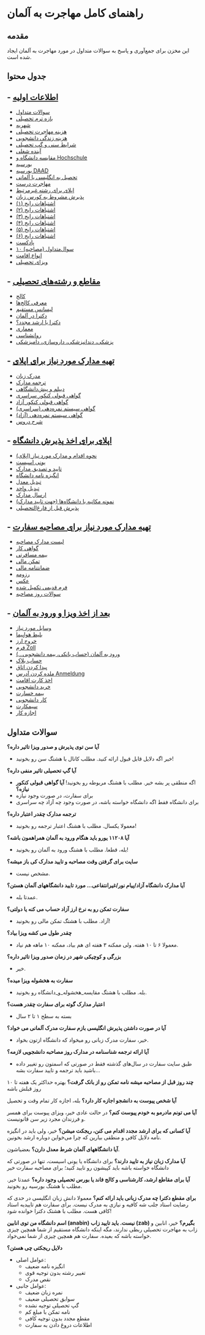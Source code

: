 # راهنمای کامل مهاجرت به آلمان

## مقدمه
این مخزن برای جمع‌آوری و پاسخ به سوالات متداول در مورد مهاجرت به آلمان ایجاد شده است.

## جدول محتوا
## - [اطلاعات اولیه](#اطلاعات-اولیه)
  - [سوالات متداول](#سوالات-متداول)
  - [بازه ترم تحصیلی](#بازه-ترم-تحصیلی)
  - [شهریه](#شهریه)
  - [هزینه مهاجرت تحصیلی](#هزینه-مهاجرت-تحصیلی)
  - [هزینه زندگی دانشجویی](#هزینه-زندگی-دانشجویی)
  - [شرایط سنی و گپ تحصیلی](#شرایط-سنی-و-گپ-تحصیلی)
  - [آینده شغلی](#آینده-شغلی)
  - [مقایسه دانشگاه و Hochschule](#مقایسه-دانشگاه-و-hochschule)
  - [بورسیه](#بورسیه)
  - [بورسیه DAAD](#بورسیه-daad)
  - [تحصیل به انگلیسی یا آلمانی](#تحصیل-به-انگلیسی-یا-آلمانی)
  - [مهاجرت درست](#مهاجرت-درست)
  - [اپلای برای رشته غیرمرتبط](#اپلای-برای-رشته-غیرمرتبط)
  - [پذیرش مشروط به کورس زبان](#پذیرش-مشروط-به-کورس-زبان)
  - [اشتباهات رایج (۱)](#اشتباهات-رایج-۱)
  - [اشتباهات رایج (۲)](#اشتباهات-رایج-۲)
  - [اشتباهات رایج (۳)](#اشتباهات-رایج-۳)
  - [اشتباهات رایج (۴)](#اشتباهات-رایج-۴)
  - [اشتباهات رایج (۵)](#اشتباهات-رایج-۵)
  - [اشتباهات رایج (۶)](#اشتباهات-رایج-۶)
  - [پادکست](#پادکست)
  - [۱۰ سوال‌متداول (مصاحبه)](#۱۰-سوال‌متداول-مصاحبه)
  - [انواع اقامت](#انواع-اقامت)
  - [ویزای تحصیلی](#ویزای-تحصیلی)

## - [مقاطع و رشته‌های تحصیلی](#مقاطع-و-رشته‌های-تحصیلی)
  - [کالج](#کالج)
  - [معرفی کالج‌ها](#معرفی-کالج‌ها)
  - [لیسانس مستقیم](#لیسانس-مستقیم)
  - [دکترا در آلمان](#دکترا-در-آلمان)
  - [دکترا یا ارشد مجدد؟](#دکترا-یا-ارشد-مجدد؟)
  - [معماری](#معماری)
  - [روانشناسی](#روانشناسی)
  - [پزشکی، دندانپزشکی،‌ داروسازی، دامپزشکی](#پزشکی-دندانپزشکی-داروسازی-دامپزشکی)

## - [تهیه مدارک مورد نیاز برای اپلای](#تهیه-مدارک-مورد-نیاز-برای-اپلای)
  - [مدرک زبان](#مدرک-زبان)
  - [ترجمه مدارک](#ترجمه-مدارک)
  - [دیپلم و پیش‌دانشگاهی](#دیپلم-و-پیش‌دانشگاهی)
  - [گواهی قبولی کنکور سراسری](#گواهی-قبولی-کنکور-سراسری)
  - [گواهی قبولی کنکور آزاد](#گواهی-قبولی-کنکور-آزاد)
  - [گواهی سیستم نمره‌دهی (سراسری)](#گواهی-سیستم-نمره‌دهی-سراسری)
  - [گواهی سیستم نمره‌دهی (آزاد)](#گواهی-سیستم-نمره‌دهی-آزاد)
  - [شرح دروس](#شرح-دروس)

## - [اپلای برای اخذ پذیرش دانشگاه](#اپلای-برای-اخذ-پذیرش-دانشگاه)
  - [نحوه اقدام و مدارک مورد نیاز (اپلای)](#نحوه-اقدام-و-مدارک-مورد-نیاز-اپلای)
  - [یونی اسیست](#یونی-اسیست)
  - [تایید و تصدیق مدارک](#تایید-و-تصدیق-مدارک)
  - [انگیزه نامه دانشگاه](#انگیزه-نامه-دانشگاه)
  - [تبدیل معدل](#تبدیل-معدل)
  - [تبدیل واحد](#تبدیل-واحد)
  - [ارسال مدارک](#ارسال-مدارک)
  - [نمونه مکاتبه با دانشگاه‌ها (جهت تایید مدارک)](#نمونه-مکاتبه-با-دانشگاه‌ها-جهت-تایید-مدارک)
  - [پذیرش قبل از فارغ‌التحصیلی](#پذیرش-قبل-از-فارغ‌التحصیلی)

## - [تهیه مدارک مورد نیاز برای مصاحبه سفارت](#تهیه-مدارک-مورد-نیاز-برای-مصاحبه-سفارت)
  - [لیست مدارک مصاحبه](#لیست-مدارک-مصاحبه)
  - [گواهی کار](#گواهی-کار)
  - [بیمه مسافرتی](#بیمه-مسافرتی)
  - [تمکن مالی](#تمکن-مالی)
  - [ضمانتنامه مالی](#ضمانتنامه-مالی)
  - [رزومه](#رزومه)
  - [عکس](#عکس)
  - [فرم قدیمی تکمیل شده](#فرم-قدیمی-تکمیل-شده)
  - [سوالات روز مصاحبه](#سوالات-روز-مصاحبه)

## - [بعد از اخذ ویزا و ورود به آلمان](#بعد-از-اخذ-ویزا-و-ورود-به-آلمان)
  - [وسایل مورد نیاز](#وسایل-مورد-نیاز)
  - [بلیط هواپیما](#بلیط-هواپیما)
  - [خروج ارز](#خروج-ارز)
  - [فرم Zoll](#فرم-Zoll)
  - [ورود به آلمان (حساب بانکی، بیمه دانشجویی...)](#ورود-به-آلمان-حساب-بانکی-بیمه-دانشجویی)
  - [حساب بلاک](#حساب-بلاک)
  - [پیدا کردن اتاق](#پیدا-کردن-اتاق)
  - [ملده کردن آدرس Anmeldung](#ملده-کردن-آدرس-Anmeldung)
  - [اخذ کارت اقامت](#اخذ-کارت-اقامت)
  - [خرید دانشجویی](#خرید-دانشجویی)
  - [بیمه خسارت](#بیمه-خسارت)
  - [کار دانشجویی](#کار-دانشجویی)
  - [سیمکارت](#سیمکارت)
  - [اجازه کار](#اجازه-کار)


## سوالات متداول
**آیا سن تو‌ی پذیرش و صدور ویزا تاثیر داره؟**
  - خیر اگه دلایل قابل قبول ارائه کنید. مطلب کانال با هشتگ سن رو بخونید!

  **آیا گپ تحصیلی تاثیر منفی داره؟**
  - اگه منطقی پر بشه خیر. مطلب با هشتگ مربوطه رو بخونید!
 **آیا گواهی قبولی کنکور نیازه؟**
  - برای سفارت، در صورت وجود نیازه
  - برای دانشگاه فقط اگه دانشگاه خواسته باشه، در صورت وجود چه آزاد چه سراسری

  **ترجمه مدارک چقدر اعتبار داره؟**
  - معمولا یکسال. مطلب با هشتگ اعتبار ترجمه رو بخونید!

  **آیا ۱۱۲۰۸ یورو باید هنگام ورود به آلمان همراهمون باشه؟**
  - بله، قطعا. مطلب با هشتگ ورود به آلمان رو بخونید!

  **سایت برای گرفتن وقت مصاحبه و تایید مدارک کی باز میشه؟**
  - مشخص نیست.

  **آیا مدارک دانشگاه آزاد/پیام نور/غیرانتفاعی... مورد تایید دانشگاههای آلمان هستن؟**
  - عمدتا بله. 

  **سفارت تمکن رو به نرخ ارز آزاد حساب می کنه یا دولتی؟**
  - آزاد. مطلب با هشتگ تمکن مالی رو بخونید!

  **چقدر طول می کشه ویزا بیاد؟**
  - معمولا ۶ تا ۱۰ هفته. ولی ممکنه ۳ هفته ای هم بیاد، ممکنه ۱۰ ماهه هم نیاد.

  **بزرگی و کوچیکی شهر در زمان صدور ویزا تاثیر داره؟**
  - خیر.

  **سفارت به هخشوله ویزا میده؟**
  - بله. مطلب با هشتگ مقایسه_هخشوله_و_دانشگاه رو‌ بخونید.

  **اعتبار مدارک گوته برای سفارت چقدر هست؟**
  - بسته به سطح ۱ تا ۲ سال

  **آیا در صورت داشتن پذیرش انگلیسی بازم سفارت مدرک آلمانی می خواد؟**
  - خیر، سفارت مدرک زبانی رو میخواد که دانشگاه ازتون بخواد.

  **آیا ارائه ترجمه شناسنامه در مدارک روز مصاحبه دانشجویی لازمه؟**
  - طبق سایت سفارت در سال‌های گذشته فقط در صورتی که اسمتون رو تغییر داده باشید باید ترجمه و تایید سفارت بشه...

  **چند روز قبل از مصاحبه میشه نامه تمکن رو از بانک گرفت؟**
   بهتره حداکثر یک هفته تا ۱۰ روز قبلش باشه

  **آیا شخص پیوست به دانشجو اجازه کار دارد؟**
   بله، اجازه کار تمام وقت و تحصیل

  **آیا می تونم مادرمو به خودم پیوست کنم؟**
   در حالت عادی خیر، ویزای پیوست برای همسر و فرزندان مجرد زیر سن قانونیست.

**آیا کسانی که برای ارشد مجدد اقدام می کنن، ریجکت میشن؟**
   خیر، ولی باید در انگیزه نامه دلایل کافی و منطقی بیارین که چرا می‌خواین دوباره ارشد بخونین.

 **آیا دانشگاههای آلمان شرط معدل دارن؟**
   بعضیاشون.

 **آیا مدارک زبان نیاز به تایید دارند؟**
   برای دانشگاه یا یونی اسیست، تنها در صورتی که دانشگاه خواسته باشه باید کپیشون رو تایید کنید؛ برای مصاحبه سفارت خیر 

 **آیا برای مقاطع ارشد، کارشناسی و کالج فاند یا بورس تحصیلی وجود داره؟**
  عمدتا خیر‌. مطلب با هشتگ بورسیه رو بخونید.

 **برای مقطع دکترا چه مدرک زبانی باید ارائه کنم؟**
   معمولا دانش زبان انگلیسی در حدی که رضایت استاد جلب شه کافیه و نیازی به مدرک نیست. برای سفارت هم تاییدیه استاد کافی هست. مطلب با هشتک دکترا خوانده شود!

 **اسم دانشگاه من توی انابین (anabin) نیست. باید تایید زاب (zab) بگیرم؟**
   خیر، انابین و زاب به مهاجرت تحصیلی ربطی ندارند، مگه اینکه دانشگاه مستقیم از شما همچین چیزی خواسته باشه که بعیده. سفارت هم همچین چیزی از شما نمی‌خواد. 

 **دلایل ریجکتی چی هستن؟**
  - عوامل اصلی:
    - انگیزه نامه ضعیف
    - تغییر رشته بدون توجیه قوی
    - نقص مدرک 
  - عوامل جانبی:
    - نمره زبان ضعیف
    - سوابق تحصیلی ضعیف
    - گپ تحصیلی توجیه نشده
    - نامه تمکن با مبلغ کم
    - مقطع مجدد بدون توجیه کافی
    - اطلاعات دروغ دادن به سفارت

